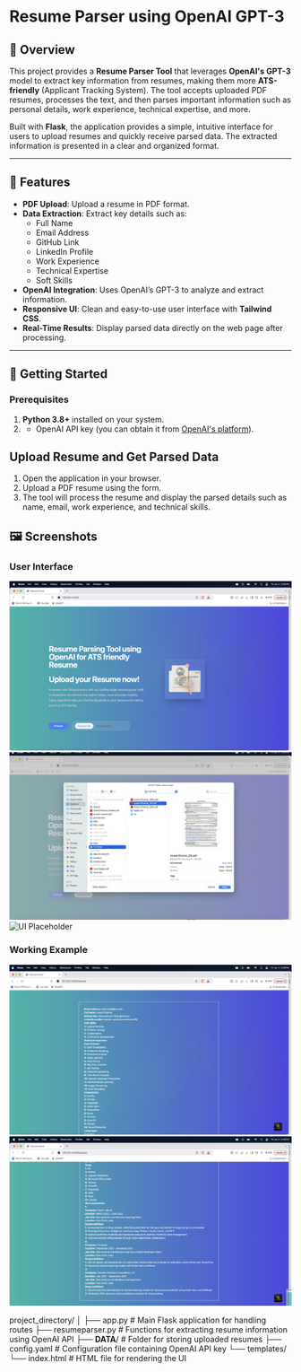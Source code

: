 # Resume Parser using OpenAI GPT-3

## 📖 Overview

This project provides a **Resume Parser Tool** that leverages **OpenAI's GPT-3** model to extract key information from resumes, making them more **ATS-friendly** (Applicant Tracking System). The tool accepts uploaded PDF resumes, processes the text, and then parses important information such as personal details, work experience, technical expertise, and more.

Built with **Flask**, the application provides a simple, intuitive interface for users to upload resumes and quickly receive parsed data. The extracted information is presented in a clear and organized format.

---

## 📖 Features

- **PDF Upload**: Upload a resume in PDF format.
- **Data Extraction**: Extract key details such as:
  - Full Name
  - Email Address
  - GitHub Link
  - LinkedIn Profile
  - Work Experience
  - Technical Expertise
  - Soft Skills
- **OpenAI Integration**: Uses OpenAI’s GPT-3 to analyze and extract information.
- **Responsive UI**: Clean and easy-to-use user interface with **Tailwind CSS**.
- **Real-Time Results**: Display parsed data directly on the web page after processing.

---

## 🚀 Getting Started

### Prerequisites

1. **Python 3.8+** installed on your system.
2. - OpenAI API key (you can obtain it from [OpenAI's platform](https://platform.openai.com/)).

## Upload Resume and Get Parsed Data
1. Open the application in your browser.
2. Upload a PDF resume using the form.
3. The tool will process the resume and display the parsed details such as name, email, work experience, and technical skills.

## 🖼️ Screenshots

### User Interface
![UI Placeholder](images/img1.png)
![UI Placeholder](images/img-upload.png)
![UI Placeholder](images/uploaded.png)

### Working Example
![Working Example](images/img-parsed1.png)
![Working Example](images/img-parsed2.png)




project_directory/
│
├── app.py                # Main Flask application for handling routes
├── resumeparser.py       # Functions for extracting resume information using OpenAI API
├── __DATA__/             # Folder for storing uploaded resumes
├── config.yaml           # Configuration file containing OpenAI API key
└── templates/
    └── index.html        # HTML file for rendering the UI

